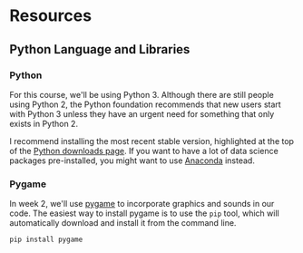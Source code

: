 ---
---
# Resources

## Python Language and Libraries

### Python
For this course, we'll be using Python 3. Although there are still people using Python 2, the Python foundation recommends that new users start with Python 3 unless they have an urgent need for something that only exists in Python 2.

I recommend installing the most recent stable version, highlighted at the top of the [Python downloads page](https://www.python.org/downloads/). If you want to have a lot of data science packages pre-installed, you might want to use [Anaconda](https://www.anaconda.com/download/) instead.

### Pygame
In week 2, we'll use [pygame](https://www.pygame.org/news) to incorporate graphics and sounds in our code. The easiest way to install pygame is to use the ```pip``` tool, which will automatically download and install it from the command line.

```powershell
pip install pygame
```